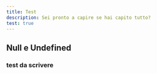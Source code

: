 ```yaml
---
title: Test
description: Sei pronto a capire se hai capito tutto?
test: true
---
```


## Null e Undefined

### test da scrivere
